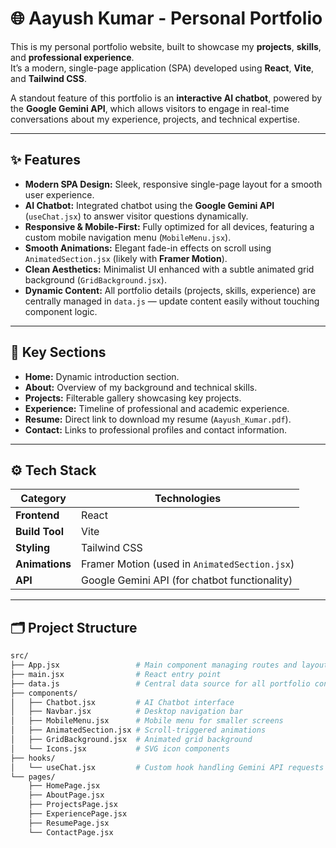 # 🌐 Aayush Kumar - Personal Portfolio

This is my personal portfolio website, built to showcase my **projects**, **skills**, and **professional experience**.  
It’s a modern, single-page application (SPA) developed using **React**, **Vite**, and **Tailwind CSS**.

A standout feature of this portfolio is an **interactive AI chatbot**, powered by the **Google Gemini API**, which allows visitors to engage in real-time conversations about my experience, projects, and technical expertise.

---

## ✨ Features

- **Modern SPA Design:** Sleek, responsive single-page layout for a smooth user experience.  
- **AI Chatbot:** Integrated chatbot using the **Google Gemini API** (`useChat.jsx`) to answer visitor questions dynamically.  
- **Responsive & Mobile-First:** Fully optimized for all devices, featuring a custom mobile navigation menu (`MobileMenu.jsx`).  
- **Smooth Animations:** Elegant fade-in effects on scroll using `AnimatedSection.jsx` (likely with **Framer Motion**).  
- **Clean Aesthetics:** Minimalist UI enhanced with a subtle animated grid background (`GridBackground.jsx`).  
- **Dynamic Content:** All portfolio details (projects, skills, experience) are centrally managed in `data.js` — update content easily without touching component logic.

---

## 🧩 Key Sections

- **Home:** Dynamic introduction section.  
- **About:** Overview of my background and technical skills.  
- **Projects:** Filterable gallery showcasing key projects.  
- **Experience:** Timeline of professional and academic experience.  
- **Resume:** Direct link to download my resume (`Aayush_Kumar.pdf`).  
- **Contact:** Links to professional profiles and contact information.

---

## ⚙️ Tech Stack

| Category | Technologies |
|-----------|---------------|
| **Frontend** | React |
| **Build Tool** | Vite |
| **Styling** | Tailwind CSS |
| **Animations** | Framer Motion (used in `AnimatedSection.jsx`) |
| **API** | Google Gemini API (for chatbot functionality) |

---

## 🗂️ Project Structure

```bash
src/
├── App.jsx                 # Main component managing routes and layout
├── main.jsx                # React entry point
├── data.js                 # Central data source for all portfolio content
├── components/
│   ├── Chatbot.jsx         # AI Chatbot interface
│   ├── Navbar.jsx          # Desktop navigation bar
│   ├── MobileMenu.jsx      # Mobile menu for smaller screens
│   ├── AnimatedSection.jsx # Scroll-triggered animations
│   ├── GridBackground.jsx  # Animated grid background
│   └── Icons.jsx           # SVG icon components
├── hooks/
│   └── useChat.jsx         # Custom hook handling Gemini API requests
└── pages/
    ├── HomePage.jsx
    ├── AboutPage.jsx
    ├── ProjectsPage.jsx
    ├── ExperiencePage.jsx
    ├── ResumePage.jsx
    └── ContactPage.jsx
